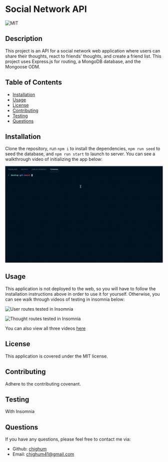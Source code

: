 # Social Network API

![MIT](https://img.shields.io/badge/license-MIT-blue)

## Description

This project is an API for a social network web application where users can share their thoughts, react to friends’ thoughts, and create a friend list. This project uses Express.js for routing, a MongoDB database, and the Mongoose ODM.

## Table of Contents

- [Installation](#installation)
- [Usage](#usage)
- [License](#license)
- [Contributing](#contributing)
- [Testing](#testing)
- [Questions](#questions)

## Installation

Clone the repository, run `npm i` to install the dependencies, `npm run seed` to seed the database, and `npm run start` to launch to server. You can see a walkthrough video of initializing the app below:

![User walk through of app initialization](./images/AppInit.gif)

## Usage

This application is not deployed to the web, so you will have to follow the installation instructions above in order to use it for yourself. Otherwise, you can see walk through videos of testing in insomnia below:

![User routes tested in Insomnia](./images/UserRoutes.gif)

![Thought routes tested in Insomnia](./images/ThoughtRoutes.gif)

You can also view all three videos [here](https://)

## License

This application is covered under the MIT license.

## Contributing

Adhere to the contributing covenant.

## Testing

With Insomnia

## Questions

If you have any questions, please feel free to contact me via:

- Github: [chighum](https://github.com/chighum)
- Email: [chighum41@gmail.com](mailto:chighum41@gmail.com)
